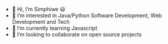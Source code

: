 - 👋 Hi, I’m Simphiwe :smiley:
- 👀 I’m interested in Java/Python Software Development, Web Development and Tech
- 🌱 I’m currently learning Javascript
- 💞️ I’m looking to collaborate on open source projects

<!---
simminda/simminda is a ✨ special ✨ repository because its `README.md` (this file) appears on your GitHub profile.
You can click the Preview link to take a look at your changes.
--->
